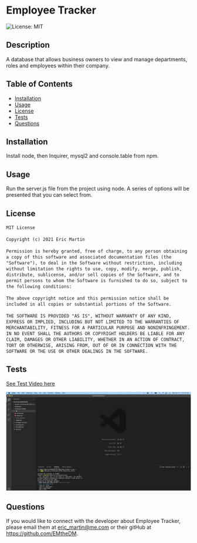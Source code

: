 # Employee Tracker
  ![License: MIT](https://img.shields.io/badge/license-MIT-brightgreen.svg)

  ## Description
  A database that allows business owners to view and manage departments, roles and employees within their company.
  ## Table of Contents
  * [Installation](#installation)
  * [Usage](#usage)
  * [License](#license)
  * [Tests](#tests)
  * [Questions](#questions)
  ## Installation
  Install node, then Inquirer, mysql2 and console.table from npm.
  ## Usage
  Run the server.js file from the project using node. A series of options will be presented that you can select from.
  ## License
    MIT License

    Copyright (c) 2021 Eric Martin

    Permission is hereby granted, free of charge, to any person obtaining a copy of this software and associated documentation files (the "Software"), to deal in the Software without restriction, including without limitation the rights to use, copy, modify, merge, publish, distribute, sublicense, and/or sell copies of the Software, and to permit persons to whom the Software is furnished to do so, subject to the following conditions:

    The above copyright notice and this permission notice shall be included in all copies or substantial portions of the Software.

    THE SOFTWARE IS PROVIDED "AS IS", WITHOUT WARRANTY OF ANY KIND, EXPRESS OR IMPLIED, INCLUDING BUT NOT LIMITED TO THE WARRANTIES OF MERCHANTABILITY, FITNESS FOR A PARTICULAR PURPOSE AND NONINFRINGEMENT. IN NO EVENT SHALL THE AUTHORS OR COPYRIGHT HOLDERS BE LIABLE FOR ANY CLAIM, DAMAGES OR OTHER LIABILITY, WHETHER IN AN ACTION OF CONTRACT, TORT OR OTHERWISE, ARISING FROM, OUT OF OR IN CONNECTION WITH THE SOFTWARE OR THE USE OR OTHER DEALINGS IN THE SOFTWARE.  
  ## Tests
  [See Test Video here](https://watch.screencastify.com/v/7E7GavvjkPp9Nm2EVgtg)
  
  ![Screenshot](assets/screenshot.png)
  ## Questions
  If you would like to connect with the developer about Employee Tracker, please email them at eric_martin@me.com or their gitHub at https://github.com/EMtheDM.
